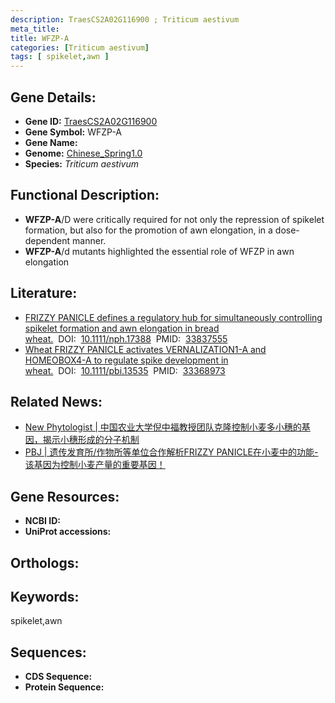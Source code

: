 ```yaml
---
description: TraesCS2A02G116900 ; Triticum aestivum
meta_title:
title: WFZP-A
categories: [Triticum aestivum]
tags: [ spikelet,awn ]
---
```


## Gene Details:
- **Gene ID:**	[TraesCS2A02G116900]()
- **Gene Symbol:** WFZP-A
- **Gene Name:** 
- **Genome:** [Chinese_Spring1.0]()
- **Species:** *Triticum aestivum*

## Functional Description:
   - **WFZP-A**/D were critically required for not only the repression of spikelet formation, but also for the promotion of awn elongation, in a dose-dependent manner.
   -  **WFZP-A**/d mutants highlighted the essential role of WFZP in awn elongation

## Literature:
   - [FRIZZY PANICLE defines a regulatory hub for simultaneously controlling spikelet formation and awn elongation in bread wheat.]( https://nph.onlinelibrary.wiley.com/doi/10.1111/nph.17388)&nbsp;&nbsp;DOI:&nbsp;&nbsp;[10.1111/nph.17388](https://nph.onlinelibrary.wiley.com/doi/10.1111/nph.17388)&nbsp;&nbsp;PMID:&nbsp;&nbsp;[33837555](https://pubmed.ncbi.nlm.nih.gov/33837555/)
   - [Wheat FRIZZY PANICLE activates VERNALIZATION1-A and HOMEOBOX4-A to regulate spike development in wheat.]( https://onlinelibrary.wiley.com/doi/10.1111/pbi.13535)&nbsp;&nbsp;DOI:&nbsp;&nbsp;[10.1111/pbi.13535](https://onlinelibrary.wiley.com/doi/10.1111/pbi.13535)&nbsp;&nbsp;PMID:&nbsp;&nbsp;[33368973](https://pubmed.ncbi.nlm.nih.gov/33368973/)

## Related News:
   - [New Phytologist | 中国农业大学倪中福教授团队克隆控制小麦多小穗的基因，揭示小穗形成的分子机制](https://mp.weixin.qq.com/s?__biz=Mzg3MDEwNDEyMg==&mid=2247508240&idx=3&sn=99389891f66648bb6b5a7a2e3ea3a188&chksm=ce900c45f9e78553ec6de0c03263f933eb57a8fd236926cc98ff19d06b890606c8e355011512&scene=27#wechat_redirect)
   - [PBJ | 遗传发育所/作物所等单位合作解析FRIZZY PANICLE在小麦中的功能- 该基因为控制小麦产量的重要基因！](https://mp.weixin.qq.com/s?__biz=Mzg3MDEwNDEyMg==&mid=2247502581&idx=1&sn=566fa6f2f4c15964ad35d44f54f875ac&chksm=ce9067a0f9e7eeb631c7636636ce5a90cd9d4b4f3ef5f68c53212ed814230e8bb3ee8786c31d&scene=27#wechat_redirect)

## Gene Resources:
- **NCBI ID:** [](https://www.ncbi.nlm.nih.gov/gene/?term=)
- **UniProt accessions:** [](https://www.uniprot.org/uniprotkb//entry)

## Orthologs:

## Keywords:
spikelet,awn

## Sequences:
- **CDS Sequence:**
- **Protein Sequence:**
